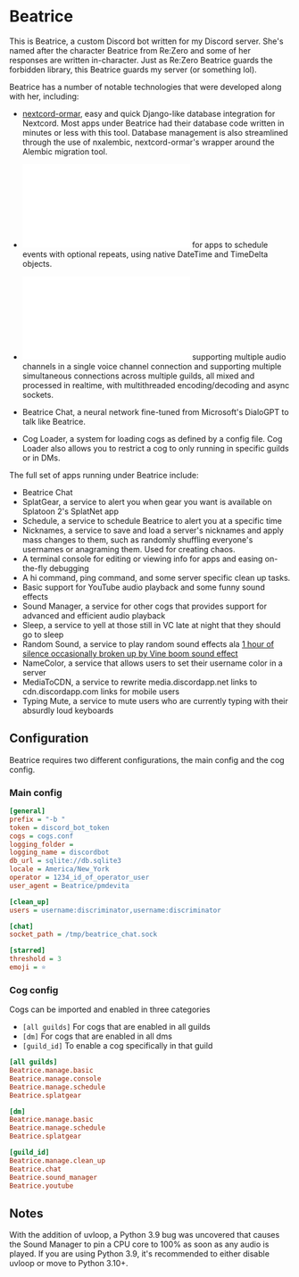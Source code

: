 # Beatrice

This is Beatrice, a custom Discord bot written for my Discord server. She's named after the character Beatrice from 
Re:Zero and some of her responses are written in-character. Just as Re:Zero Beatrice guards the forbidden library, this 
Beatrice guards my server (or something lol).

Beatrice has a number of notable technologies that were developed along with her, including:

- [nextcord-ormar](https://github.com/pmdevita/nextcord-ormar), easy and quick Django-like database integration 
for Nextcord. Most apps under Beatrice had their database code written in minutes or less with this tool. Database 
management is also streamlined through the use of nxalembic, nextcord-ormar's wrapper around the Alembic migration tool.

- ![Efficient async timers](beatrice/util/timer.py) for apps to schedule events with optional repeats, using native 
DateTime and TimeDelta objects.

- ![Advanced audio playback](beatrice/sound_manager/cog.py) supporting multiple audio channels in a single voice 
channel connection and supporting multiple simultaneous connections across multiple guilds, all mixed 
and processed in realtime, with multithreaded encoding/decoding and async sockets.

- Beatrice Chat, a neural network fine-tuned from Microsoft's DialoGPT to talk like Beatrice.

- Cog Loader, a system for loading cogs as defined by a config file. Cog Loader also allows you to restrict a cog to 
only running in specific guilds or in DMs.

The full set of apps running under Beatrice include:

- Beatrice Chat
- SplatGear, a service to alert you when gear you want is available on Splatoon 2's SplatNet app
- Schedule, a service to schedule Beatrice to alert you at a specific time
- Nicknames, a service to save and load a server's nicknames and apply mass changes to them, such as randomly 
shuffling everyone's usernames or anagraming them. Used for creating chaos.
- A terminal console for editing or viewing info for apps and easing on-the-fly debugging
- A hi command, ping command, and some server specific clean up tasks.
- Basic support for YouTube audio playback and some funny sound effects
- Sound Manager, a service for other cogs that provides support for advanced and efficient audio playback
- Sleep, a service to yell at those still in VC late at night that they should go to sleep
- Random Sound, a service to play random sound effects ala [1 hour of silence occasionally broken up by Vine boom sound effect](https://www.youtube.com/watch?v=ameTtKHP5SA)
- NameColor, a service that allows users to set their username color in a server
- MediaToCDN, a service to rewrite media.discordapp.net links to cdn.discordapp.com links for mobile users
- Typing Mute, a service to mute users who are currently typing with their absurdly loud keyboards

## Configuration

Beatrice requires two different configurations, the main config and the cog config.

### Main config

```ini
[general]
prefix = "-b "
token = discord_bot_token
cogs = cogs.conf
logging_folder =
logging_name = discordbot
db_url = sqlite://db.sqlite3
locale = America/New_York
operator = 1234_id_of_operator_user
user_agent = Beatrice/pmdevita

[clean_up]
users = username:discriminator,username:discriminator

[chat]
socket_path = /tmp/beatrice_chat.sock

[starred]
threshold = 3
emoji = ⭐
```

### Cog config

Cogs can be imported and enabled in three categories

- `[all guilds]` For cogs that are enabled in all guilds
- `[dm]` For cogs that are enabled in all dms
- `[guild_id]` To enable a cog specifically in that guild

```ini
[all guilds]
Beatrice.manage.basic
Beatrice.manage.console
Beatrice.manage.schedule
Beatrice.splatgear

[dm]
Beatrice.manage.basic
Beatrice.manage.schedule
Beatrice.splatgear

[guild_id]
Beatrice.manage.clean_up
Beatrice.chat
Beatrice.sound_manager
Beatrice.youtube
```

## Notes

With the addition of uvloop, a Python 3.9 bug was uncovered that causes the Sound Manager to pin a CPU core to 
100% as soon as any audio is played. If you are using Python 3.9, it's recommended to either disable uvloop or 
move to Python 3.10+.
